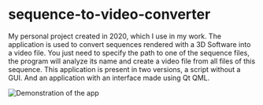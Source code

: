 # sequence-to-video-converter

My personal project created in 2020, which I use in my work. 
The application is used to convert sequences rendered with a 3D Software into a video file. 
You just need to specify the path to one of the sequence files, the program will analyze its name and 
create a video file from all files of this sequence. 
This application is present in two versions, a script without a GUI. And an application with an interface made using Qt QML.

![Demonstration of the app]([name-of-giphy.gif](https://raw.githubusercontent.com/KovalevCG/sequence-to-video-converter/master/gifs/sequence_to_video_02.gif))
